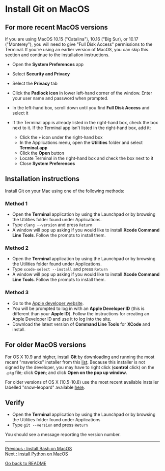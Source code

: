 # Install Git on MacOS

## For more recent MacOS versions

If you are using MacOS 10.15 ("Catalina"), 10.16 ("Big Sur), or 10.17 ("Monterey"), you 
will need to give "Full Disk Access" permissions to the Terminal. If you're using an earlier 
version of MacOS, you can skip this section and continue to the installation instructions.

- Open the **System Preferences** app   
- Select **Security and Privacy**   
- Select the **Privacy** tab   
- Click the **Padlock icon** in lower left-hand corner of the window. Enter your user name and password when prompted.  
- In the left-hand box, scroll down until you find **Full Disk Access** and select it    
- If the Terminal app is already listed in the right-hand box, check the box next to it. If the Terminal app isn't listed in the right-hand box, add it:   

    * Click the `+` icon under the right-hand box   
    * In the Applications menu, open the **Utilities** folder and select **Terminal.app**   
    * Click the **Open** button   
    * Locate Terminal in the right-hand box and check the box next to it  
    * Close **System Preferences**  

## Installation instructions

Install Git on your Mac using one of the following methods:  

### Method 1

-  Open the **Terminal** application by using the Launchpad or by browsing the Utilities folder found under Applications.  
-  Type `clang --version` and press `Return`   
-  A window will pop up asking if you would like to install **Xcode Command Line Tools**. Follow the prompts to install them.   

### Method 2

- Open the **Terminal** application by using the Launchpad or by browsing the Utilities folder found under Applications.  
- Type `xcode-select --install` and press `Return`    
- A window will pop up asking if you would like to install **Xcode Command Line Tools**. Follow the prompts to install them.  

### Method 3

- Go to the [Apple developer website](https://developer.apple.com/download/more/).    
- You will be prompted to log in with an **Apple Developer ID** (this is different than your **Apple ID**). Follow the instructions for creating an Apple Developer ID and use it to log into the site.  
- Download the latest version of **Command Line Tools** for **XCode** and install.  


## For older MacOS versions

For OS X 10.9 and higher, install **Git** by downloading and running the most recent "mavericks" installer from this [list](https://sourceforge.net/projects/git-osx-installer/files/). Because this installer is not signed by the developer, you may have to right click (**control** click) on the `.pkg` file; click **Open**; and click **Open on the pop up window**. 

For older versions of OS X (10.5-10.8) use the most recent available installer labelled "snow-leopard" available [here](https://sourceforge.net/projects/git-osx-installer/files/).


## Verify

- Open the **Terminal** application by using the Launchpad or by browsing the Utilities folder found under Applications   
- Type `git --version` and press `Return`   

You should see a message reporting the version number.


________________________

[Previous : Install Bash on MacOS](https://github.com/HeatherAn/installations-instructions/blob/main/Install-Bash-on-MacOS.md)  
[Next     : Install Python on MacOS](https://github.com/HeatherAn/installations-instructions/blob/main/Install-Python-on-MacOS.md)  

[Go back to README](https://github.com/HeatherAn/installations-instructions/blob/main/README.md)
